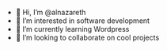 - 👋 Hi, I’m @alnazareth
- 👀 I’m interested in software development
- 🌱 I’m currently learning Wordpress
- 💞️ I’m looking to collaborate on cool projects
<!---

alnazareth/alnazareth is a ✨ special ✨ repository because its `README.md` (this file) appears on your GitHub profile.
You can click the Preview link to take a look at your changes.
--->
